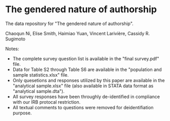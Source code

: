 # The gendered nature of authorship
The data repository for "The gendered nature of authorship".

Chaoqun Ni, Elise Smith, Haimiao Yuan, Vincent Larivière, Cassidy R. Sugimoto

Notes:
* The complete survey question list is available in the "final survey.pdf" file.
* Data for Table S2 through Table S6 are available in the "population and sample statistics.xlsx" file.
* Only quesetions and responses utilized by this paper are available in the "analytical sample.xlsx" file (also available in STATA data format as "analytical sample.dta").
* All survey responses have been throughly de-identified in compliance with our IRB protocal restriction.
* All textual comments to questions were removed for deidentifiation purpose. 
